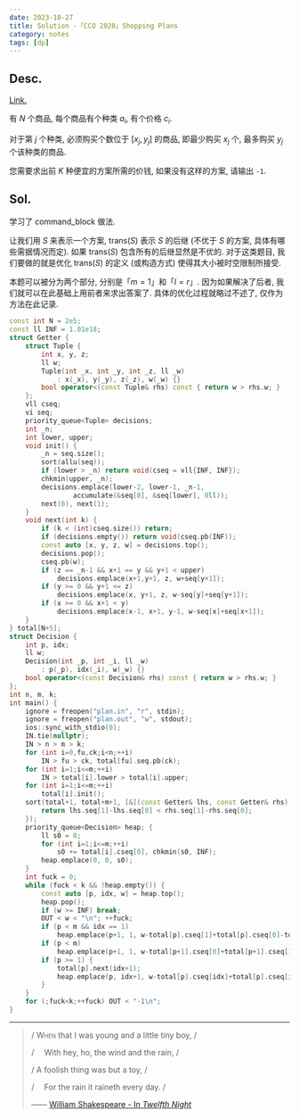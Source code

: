 ```yaml
---
date: 2023-10-27
title: Solution -「CCO 2020」Shopping Plans
category: notes
tags: [dp]
---
```



## Desc.

[Link.](https://www.luogu.com.cn/problem/P6646)

有 $N$ 个商品, 每个商品有个种类 $a_i$, 有个价格 $c_i$.

对于第 $j$ 个种类, 必须购买个数位于 $[x_j,y_j]$ 的商品, 即最少购买 $x_j$ 个, 最多购买 $y_j$ 个该种类的商品.

您需要求出前 $K$ 种便宜的方案所需的价钱, 如果没有这样的方案, 请输出 `-1`.

## Sol.

学习了 command_block 做法.

让我们用 $S$ 来表示一个方案, $\mathrm {trans} (S)$ 表示 $S$ 的后继 (不优于 $S$ 的方案, 具体有哪些需据情况而定). 如果 $\mathrm {trans} (S)$ 包含所有的后继显然是不优的. 对于这类题目, 我们要做的就是优化 $\mathrm {trans} (S)$ 的定义 (或构造方式) 使得其大小被时空限制所接受. 

本题可以被分为两个部分, 分别是「$m = 1$」和「$l = r$」. 因为如果解决了后者, 我们就可以在此基础上用前者来求出答案了. 具体的优化过程就略过不述了, 仅作为方法在此记录.

```cpp
const int N = 2e5;
const ll INF = 1.01e18;
struct Getter {
    struct Tuple {
        int x, y, z;
        ll w;
        Tuple(int _x, int _y, int _z, ll _w)
            : x(_x), y(_y), z(_z), w(_w) {}
        bool operator<(const Tuple& rhs) const { return w > rhs.w; }
    };
    vll cseq;
    vi seq;
    priority_queue<Tuple> decisions;
    int _n;
    int lower, upper;
    void init() {
        _n = seq.size();
        sort(allu(seq));
        if (lower > _n) return void(cseq = vll{INF, INF});
        chkmin(upper, _n);
        decisions.emplace(lower-2, lower-1, _n-1,
                accumulate(&seq[0], &seq[lower], 0ll));
        next(0), next(1);
    }
    void next(int k) {
        if (k < (int)cseq.size()) return;
        if (decisions.empty()) return void(cseq.pb(INF));
        const auto [x, y, z, w] = decisions.top();
        decisions.pop();
        cseq.pb(w);
        if (z == _n-1 && x+1 == y && y+1 < upper)
            decisions.emplace(x+1,y+1, z, w+seq[y+1]);
        if (y >= 0 && y+1 <= z)
            decisions.emplace(x, y+1, z, w-seq[y]+seq[y+1]);
        if (x >= 0 && x+1 < y)
            decisions.emplace(x-1, x+1, y-1, w-seq[x]+seq[x+1]);
    }
} total[N+5];
struct Decision {
    int p, idx;
    ll w;
    Decision(int _p, int _i, ll _w)
        : p(_p), idx(_i), w(_w) {}
    bool operator<(const Decision& rhs) const { return w > rhs.w; }
};
int n, m, k;
int main() {
    ignore = freopen("plan.in", "r", stdin);
    ignore = freopen("plan.out", "w", stdout);
    ios::sync_with_stdio(0);
    IN.tie(nullptr);
    IN > n > m > k;
    for (int i=0,fu,ck;i<n;++i)
        IN > fu > ck, total[fu].seq.pb(ck);
    for (int i=1;i<=m;++i)
        IN > total[i].lower > total[i].upper;
    for (int i=1;i<=m;++i)
        total[i].init();
    sort(total+1, total+m+1, [&](const Getter& lhs, const Getter& rhs) {
        return lhs.seq[1]-lhs.seq[0] < rhs.seq[1]-rhs.seq[0];
    });
    priority_queue<Decision> heap; {
        ll s0 = 0;
        for (int i=1;i<=m;++i)
            s0 += total[i].cseq[0], chkmin(s0, INF);
        heap.emplace(0, 0, s0);
    }
    int fuck = 0;
    while (fuck < k && !heap.empty()) {
        const auto [p, idx, w] = heap.top();
        heap.pop();
        if (w >= INF) break;
        OUT < w < "\n"; ++fuck;
        if (p < m && idx == 1)
            heap.emplace(p+1, 1, w-total[p].cseq[1]+total[p].cseq[0]-total[p+1].cseq[0]+total[p+1].cseq[1]);
        if (p < m)
            heap.emplace(p+1, 1, w-total[p+1].cseq[0]+total[p+1].cseq[1]);
        if (p >= 1) {
            total[p].next(idx+1);
            heap.emplace(p, idx+1, w-total[p].cseq[idx]+total[p].cseq[idx+1]);
        }
    }
    for (;fuck<k;++fuck) OUT < "-1\n";
}
```

---

> / <span style="font-variant: small-caps;">When</span> that I was young and a little tiny boy, /
>
> / &emsp;With hey, ho, the wind and the rain, /
>
> / A foolish thing was but a toy, /
>
> / &emsp;For the rain it raineth every day. /
>
> —— [William Shakespeare - In *Twelfth Night*](https://en.wikipedia.org/wiki/Twelfth_Night)
    